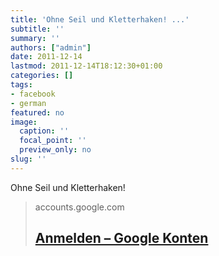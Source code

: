 ```yaml
---
title: 'Ohne Seil und Kletterhaken! ...'
subtitle: ''
summary: ''
authors: ["admin"]
date: 2011-12-14
lastmod: 2011-12-14T18:12:30+01:00
categories: []
tags:
- facebook
- german
featured: no
image:
  caption: ''
  focal_point: ''
  preview_only: no
slug: ''
---
```

Ohne Seil und Kletterhaken!
> accounts.google.com
> ## [Anmelden – Google Konten](https://plus.google.com/107383157816966336384/posts/ey1TWd914cR)
>


